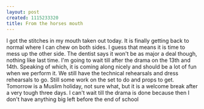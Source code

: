 ```yaml
--- 
layout: post
created: 1115233320
title: From the horses mouth
---
```

I got the stitches in my mouth taken out today.  It is finally getting back to normal where I can chew on both sides.  I guess that means it is time to mess up the other side.  The dentist says it won't be as major a deal though, nothing like last time.  I'm going to wait till after the drama on the 13th and 14th.  Speaking of which, it is coming along nicely and should be a lot of fun when we perform it.  We still have the technical rehearsals and dress rehearsals to go.  Still some work on the set to do and props to get.  Tomorrow is a Muslim holiday, not sure what, but it is a welcome break after a very tough three days.  I can't wait till the drama is done because then I don't have anything big left before the end of school
